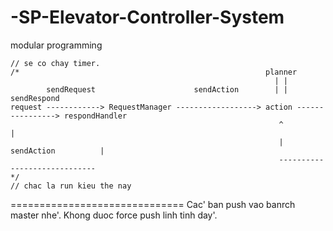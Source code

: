 -SP-Elevator-Controller-System
==============================


modular programming

  	// se co chay timer.
	/*                                                       planner
	                                                           | |
	        sendRequest                      sendAction        | |     sendRespond
	request ------------> RequestManager ------------------> action ----------------> respondHandler
							          							^                           |
		                                                  		|       sendAction          |
			             				  						-----------------------------
	*/
	// chac la run kieu the nay

==============================
Cac' ban push vao banrch master nhe'. Khong duoc force push linh tinh day'.
